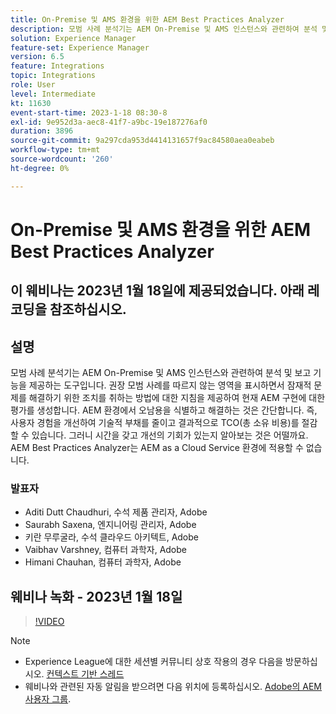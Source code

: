 ```yaml
---
title: On-Premise 및 AMS 환경을 위한 AEM Best Practices Analyzer
description: 모범 사례 분석기는 AEM On-Premise 및 AMS 인스턴스와 관련하여 분석 및 보고 기능을 제공하는 도구입니다. 권장 모범 사례를 따르지 않는 영역을 표시하면서 잠재적 문제를 해결하기 위한 조치를 취하는 방법에 대한 지침을 제공하여 현재 AEM 구현에 대한 평가를 생성합니다.
solution: Experience Manager
feature-set: Experience Manager
version: 6.5
feature: Integrations
topic: Integrations
role: User
level: Intermediate
kt: 11630
event-start-time: 2023-1-18 08:30-8
exl-id: 9e952d3a-aec8-41f7-a9bc-19e187276af0
duration: 3896
source-git-commit: 9a297cda953d4414131657f9ac84580aea0eabeb
workflow-type: tm+mt
source-wordcount: '260'
ht-degree: 0%

---
```


# On-Premise 및 AMS 환경을 위한 AEM Best Practices Analyzer

## 이 웨비나는 2023년 1월 18일에 제공되었습니다. 아래 레코딩을 참조하십시오.

## 설명

모범 사례 분석기는 AEM On-Premise 및 AMS 인스턴스와 관련하여 분석 및 보고 기능을 제공하는 도구입니다. 권장 모범 사례를 따르지 않는 영역을 표시하면서 잠재적 문제를 해결하기 위한 조치를 취하는 방법에 대한 지침을 제공하여 현재 AEM 구현에 대한 평가를 생성합니다. AEM 환경에서 오남용을 식별하고 해결하는 것은 간단합니다. 즉, 사용자 경험을 개선하여 기술적 부채를 줄이고 결과적으로 TCO(총 소유 비용)를 절감할 수 있습니다. 그러니 시간을 갖고 개선의 기회가 있는지 알아보는 것은 어떨까요.
AEM Best Practices Analyzer는 AEM as a Cloud Service 환경에 적용할 수 없습니다.

### 발표자

* Aditi Dutt Chaudhuri, 수석 제품 관리자, Adobe
* Saurabh Saxena, 엔지니어링 관리자, Adobe
* 키란 무루굴라, 수석 클라우드 아키텍트, Adobe
* Vaibhav Varshney, 컴퓨터 과학자, Adobe
* Himani Chauhan, 컴퓨터 과학자, Adobe

## 웨비나 녹화 - 2023년 1월 18일

>[!VIDEO](https://video.tv.adobe.com/v/3413364/)

>[!NOTE]
>
>* Experience League에 대한 세션별 커뮤니티 상호 작용의 경우 다음을 방문하십시오. [컨텍스트 기반 스레드](https://bit.ly/3Z6AyM1)
>* 웨비나와 관련된 자동 알림을 받으려면 다음 위치에 등록하십시오. [Adobe의 AEM 사용자 그룹](https://aem-augs.adobe.com/).
